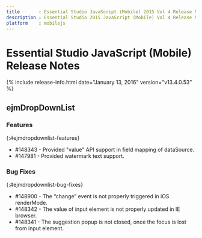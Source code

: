 ```yaml
---
title       : Essential Studio JavaScript (Mobile) 2015 Vol 4 Release Notes
description : Essential Studio 2015 JavaScript (Mobile) Vol 4 Release Notes
platform    : mobilejs
---
```


# Essential Studio JavaScript (Mobile) Release Notes

{% include release-info.html date="January 13, 2016" version="v13.4.0.53" %} 

## ejmDropDownList

### Features
{:#ejmdropdownlist-features}

*  \#148343 - Provided "value" API support in field mapping of dataSource.
*  \#147981 - Provided watermark text support.

### Bug Fixes
{:#ejmdropdownlist-bug-fixes}

*  \#148900 - The “change” event is not properly triggered in iOS renderMode.
*  \#148342 - The value of input element is not properly updated in IE browser.
*  \#148341 - The suggestion popup is not closed, once the focus is lost from input element.
